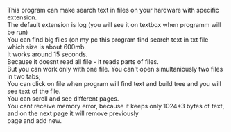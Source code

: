 This program can make search text in files on your hardware with specific extension.<br>
The default extension is log (you will see it on textbox when programm will be run)<br>
You can find big files (on my pc this program find search text in txt file which size is about 600mb.<br>
 It works around 15 seconds.<br> Because it doesnt read all file - it reads parts of files.<br>
 But you can work only with one file. You can't open simultaniously two files in two tabs; <br>
 You can click on file when program will find text and build tree and you will see text of the file.<br>
 You can scroll and see different pages.<br>
 You cant receive memory error, because it keeps only 1024*3 bytes of text, and on the next page it will remove previously
 <br> page and add new.
